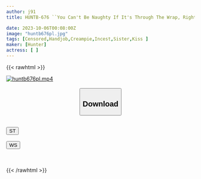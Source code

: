 ```yaml
---
author: j91
title: HUNTB-676 ``You Can't Be Naughty If It's Through The Wrap, Right?'' My Cheeky Sister Practices Naughty Things With Me, Such As Kissing, Hand Jobs, And Blowjobs Through The Wrap! After Inserting It, It Rips And An Accident Happens!

date: 2023-10-06T00:08:00Z
image: "huntb676pl.jpg"
tags: [Censored,Handjob,Creampie,Incest,Sister,Kiss	]
maker: [Hunter]
actress: [ ]
---
```



{{< rawhtml >}}

<div class="video" data-videoid="0zR4wrzKzbCgDd">
    <a href="javascript:;">
        <img src="https://my.j91.asia/posts/huntb676pl/huntb676pl.jpg" width="WIDTH" height="HEIGHT" alt="huntb676pl.mp4" loading="lazy">
    </a>
</div>

<script type="text/javascript" src="https://j91.asia/asset/on-demand-st.js"></script>

<br>
  <link rel="stylesheet" href="https://j91.asia/asset/bs5.css">
  
  <center>
  <button class="btn btn-primary" type="button" data-bs-toggle="collapse" data-bs-target=".multi-collapse" aria-expanded="false" aria-controls="multiCollapseExample1 multiCollapseExample2"><h2>Download</h2></button></center>
</p>
<div class="row">
  <div class="col">
    <div class="collapse multi-collapse" id="multiCollapseExample1">
      <div class="card card-body">
	      	      <br>
<div class="buttons">  
<a href="https://streamtape.to/v/0zR4wrzKzbCgDd"><button class="btn-hover color-3"><i class="fa fa-download"></i> ST</button></a></div>
    </div>
  </div>
</div>
  <div class="col">
    <div class="collapse multi-collapse" id="multiCollapseExample2">
      <div class="card card-body">
	      <br>
<div class="buttons">
    <a href="https://wolfstream.tv/h1gaowxqwc8l"><button class="btn-hover color-9"><i class="fa fa-download"></i> WS</button></a></div>
<br><br>
      </div>
    </div>
  </div>
</div>

{{< /rawhtml >}}

